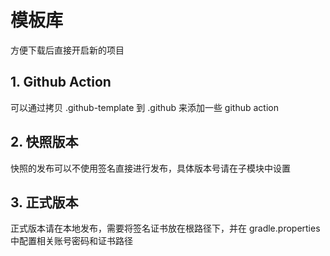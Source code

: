 # 模板库

方便下载后直接开启新的项目

## 1. Github Action

可以通过拷贝 .github-template 到 .github 来添加一些 github action

## 2. 快照版本

快照的发布可以不使用签名直接进行发布，具体版本号请在子模块中设置

## 3. 正式版本

正式版本请在本地发布，需要将签名证书放在根路径下，并在 gradle.properties 中配置相关账号密码和证书路径